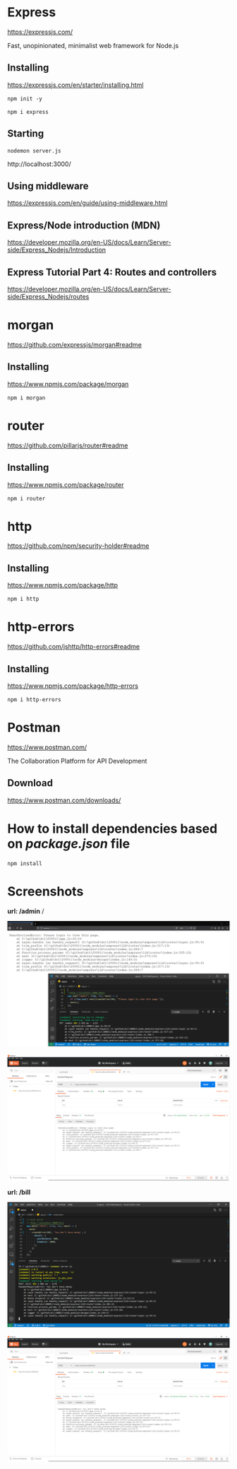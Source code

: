 # Express

https://expressjs.com/

Fast, unopinionated, minimalist web framework for Node.js

## Installing

https://expressjs.com/en/starter/installing.html

```
npm init -y
```

```
npm i express
```

## Starting

```
nodemon server.js
```

http://localhost:3000/  

## Using middleware

https://expressjs.com/en/guide/using-middleware.html  

## Express/Node introduction (MDN)

https://developer.mozilla.org/en-US/docs/Learn/Server-side/Express_Nodejs/Introduction

## Express Tutorial Part 4: Routes and controllers

https://developer.mozilla.org/en-US/docs/Learn/Server-side/Express_Nodejs/routes

# morgan

https://github.com/expressjs/morgan#readme

## Installing

https://www.npmjs.com/package/morgan

```
npm i morgan
```

# router

https://github.com/pillarjs/router#readme

## Installing

https://www.npmjs.com/package/router

```
npm i router
```

# http

https://github.com/npm/security-holder#readme

## Installing

https://www.npmjs.com/package/http

```
npm i http
```

# http-errors

https://github.com/jshttp/http-errors#readme

## Installing

https://www.npmjs.com/package/http-errors

```
npm i http-errors
```

# Postman

https://www.postman.com/

The Collaboration Platform for API Development

## Download

https://www.postman.com/downloads/

# How to install dependencies based on _package.json_ file

```
npm install
```

# Screenshots

**url: /admin**  /

![screenshot1](./screenshot1.png)

![screenshot2](./screenshot2.png)

**url: /bill**  

![screenshot3](./screenshot3.png)

![screenshot4](./screenshot4.png)